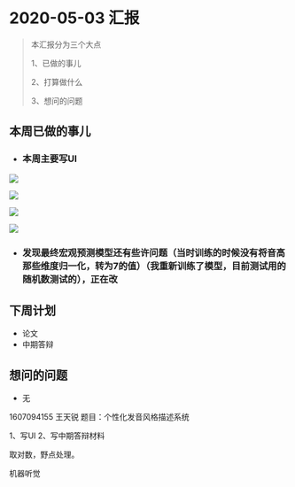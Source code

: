 # 2020-05-03 汇报

> 本汇报分为三个大点
>
> 1、已做的事儿
>
> 2、打算做什么
>
> 3、想问的问题

## 本周已做的事儿

* ###  本周主要写UI

![](https://s1.ax1x.com/2020/05/03/YS0xBQ.md.png)

![](https://s1.ax1x.com/2020/05/03/YSBpAs.md.png)

![](https://s1.ax1x.com/2020/05/03/YSBa4I.md.png)

![](https://s1.ax1x.com/2020/05/03/YSBv26.md.png)

* ### 发现最终宏观预测模型还有些许问题（当时训练的时候没有将音高那些维度归一化，转为7的值）（我重新训练了模型，目前测试用的随机数测试的），正在改


## 下周计划

- 论文
- 中期答辩

## 想问的问题

- 无

1607094155 王天锐
题目：个性化发音风格描述系统

1、写UI
2、写中期答辩材料





取对数，野点处理。



机器听觉   